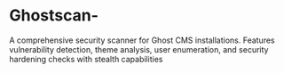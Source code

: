 # Ghostscan-
A comprehensive security scanner for Ghost CMS installations. Features vulnerability detection, theme analysis, user enumeration, and security hardening checks with stealth capabilities
